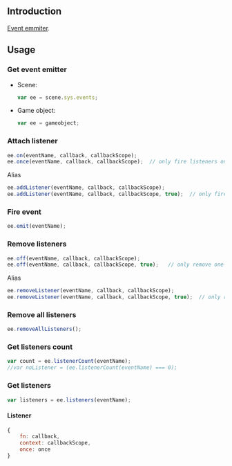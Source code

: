 ## Introduction

[Event emmiter](https://github.com/primus/eventemitter3).

## Usage

### Get event emitter

- Scene: 
    ```javascript
    var ee = scene.sys.events;
    ```
- Game object:
    ```javascript
    var ee = gameobject;
    ```

### Attach listener

```javascript
ee.on(eventName, callback, callbackScope);
ee.once(eventName, callback, callbackScope);  // only fire listeners one time
```

Alias

```javascript
ee.addListener(eventName, callback, callbackScope);
ee.addListener(eventName, callback, callbackScope, true);  // only fire listeners one time
```

### Fire event

```javascript
ee.emit(eventName);
```

### Remove listeners

```javascript
ee.off(eventName, callback, callbackScope);
ee.off(eventName, callback, callbackScope, true);   // only remove one-time listeners
```

Alias

```javascript
ee.removeListener(eventName, callback, callbackScope); 
ee.removeListener(eventName, callback, callbackScope, true);  // only remove one-time listeners
```

### Remove all listeners

```javascript
ee.removeAllListeners();
```

### Get listeners count

```javascript
var count = ee.listenerCount(eventName);
//var noListener = (ee.listenerCount(eventName) === 0);
```

### Get listeners

```javascript
var listeners = ee.listeners(eventName);
```

#### Listener

```javascript
{
    fn: callback,
    context: callbackScope,
    once: once
}
```